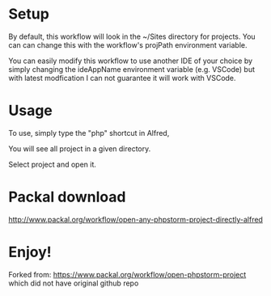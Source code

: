 # Setup

By default, this workflow will look in the ~/Sites directory for projects. You can can change this with the workflow's projPath environment variable.

You can easily modify this workflow to use another IDE of your choice by simply changing the ideAppName environment variable (e.g. VSCode) but with latest modfication I can not guarantee it will work with VSCode.

# Usage

To use, simply type the "php" shortcut in Alfred,

You will see all project in a given directory.

Select project and open it.

# Packal download
http://www.packal.org/workflow/open-any-phpstorm-project-directly-alfred


# Enjoy!

Forked from: https://www.packal.org/workflow/open-phpstorm-project which did not have original github repo

